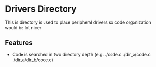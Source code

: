 Drivers Directory
=================

This is directory is used to place peripheral drivers so code organization would be lot nicer

Features
--------
* Code is searched in two directory depth (e.g. ./code.c ./dir_a/code.c ./dir_a/dir_b/code.c)